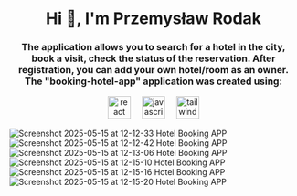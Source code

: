 <h1 align="center">Hi 👋, I'm Przemysław Rodak</h1>
<h3 align="center">The application allows you to search for a hotel in the city, book a visit, check the status of the reservation. After registration, you can add your own hotel/room as an owner. The "booking-hotel-app" application was created using:</h3>

<div align="center">
  <img src="https://cdn.jsdelivr.net/gh/devicons/devicon/icons/react/react-original.svg" height="40" alt="react logo"  />
  <img width="12" />
  <img src="https://cdn.jsdelivr.net/gh/devicons/devicon/icons/javascript/javascript-original.svg" height="40" alt="javascript logo"  />
  <img width="12" />
  <img src="https://cdn.jsdelivr.net/gh/devicons/devicon/icons/tailwindcss/tailwindcss-original-wordmark.svg" height="40" alt="tailwindcss logo"  />
</div>



![Screenshot 2025-05-15 at 12-12-33 Hotel Booking APP](https://github.com/user-attachments/assets/73455c50-5a03-489c-9a73-dd5ef14a2038)
![Screenshot 2025-05-15 at 12-12-42 Hotel Booking APP](https://github.com/user-attachments/assets/435caa22-530d-4ac9-8a76-ca26216e5657)
![Screenshot 2025-05-15 at 12-13-06 Hotel Booking APP](https://github.com/user-attachments/assets/dbcdd164-51a2-44f7-b56f-97a94e26ecce)
![Screenshot 2025-05-15 at 12-15-10 Hotel Booking APP](https://github.com/user-attachments/assets/49638c5e-fad2-4c02-8475-2b9f5e9230cc)
![Screenshot 2025-05-15 at 12-15-16 Hotel Booking APP](https://github.com/user-attachments/assets/2766fdd6-ca01-4e20-98d5-124c0ee53990)
![Screenshot 2025-05-15 at 12-15-20 Hotel Booking APP](https://github.com/user-attachments/assets/6e0f2bc7-49d7-49b0-b0f8-5908c5c8850f)
